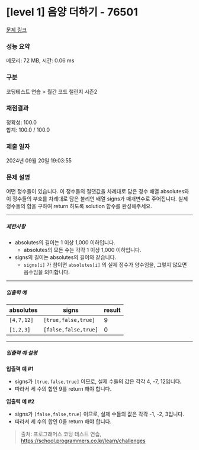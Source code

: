 # [level 1] 음양 더하기 - 76501 

[문제 링크](https://school.programmers.co.kr/learn/courses/30/lessons/76501) 

### 성능 요약

메모리: 72 MB, 시간: 0.06 ms

### 구분

코딩테스트 연습 > 월간 코드 챌린지 시즌2

### 채점결과

정확성: 100.0<br/>합계: 100.0 / 100.0

### 제출 일자

2024년 09월 20일 19:03:55

### 문제 설명

<p>어떤 정수들이 있습니다. 이 정수들의 절댓값을 차례대로 담은 정수 배열 absolutes와 이 정수들의 부호를 차례대로 담은 불리언 배열 signs가 매개변수로 주어집니다. 실제 정수들의 합을 구하여 return 하도록 solution 함수를 완성해주세요.</p>

<hr>

<h5>제한사항</h5>

<ul>
<li>absolutes의 길이는 1 이상 1,000 이하입니다.

<ul>
<li>absolutes의 모든 수는 각각 1 이상 1,000 이하입니다.</li>
</ul></li>
<li>signs의 길이는 absolutes의 길이와 같습니다.

<ul>
<li><code>signs[i]</code> 가 참이면 <code>absolutes[i]</code> 의 실제 정수가 양수임을, 그렇지 않으면 음수임을 의미합니다.</li>
</ul></li>
</ul>

<hr>

<h5>입출력 예</h5>
<table class="table">
        <thead><tr>
<th>absolutes</th>
<th>signs</th>
<th>result</th>
</tr>
</thead>
        <tbody><tr>
<td><code>[4,7,12]</code></td>
<td><code>[true,false,true]</code></td>
<td>9</td>
</tr>
<tr>
<td><code>[1,2,3]</code></td>
<td><code>[false,false,true]</code></td>
<td>0</td>
</tr>
</tbody>
      </table>
<hr>

<h5>입출력 예 설명</h5>

<p><strong>입출력 예 #1</strong></p>

<ul>
<li>signs가 <code>[true,false,true]</code> 이므로, 실제 수들의 값은 각각 4, -7, 12입니다.</li>
<li>따라서 세 수의 합인 9를 return 해야 합니다.</li>
</ul>

<p><strong>입출력 예 #2</strong></p>

<ul>
<li>signs가 <code>[false,false,true]</code> 이므로, 실제 수들의 값은 각각 -1, -2, 3입니다.</li>
<li>따라서 세 수의 합인 0을 return 해야 합니다.</li>
</ul>


> 출처: 프로그래머스 코딩 테스트 연습, https://school.programmers.co.kr/learn/challenges